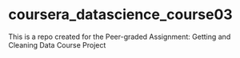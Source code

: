 # coursera_datascience_course03
This is a repo created for the Peer-graded Assignment: Getting and Cleaning Data Course Project
